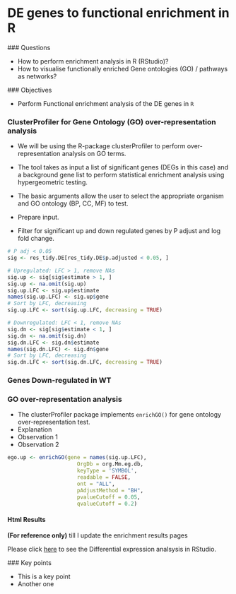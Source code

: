 # DE genes to functional enrichment in R

<div class="questions">  
### Questions

- How to perform enrichment analysis in R (RStudio)?
- How to visualise functionally enriched Gene ontologies (GO) / pathways as networks?
</div>  

<div class="objectives">  
### Objectives

- Perform Functional enrichment analysis of the DE genes in `R`
</div> 


### ClusterProfiler for Gene Ontology (GO) over-representation analysis 

- We will be using the R-package clusterProfiler to perform over-representation analysis on GO terms. 
- The tool takes as input a list of significant genes (DEGs in this case) and a background gene list to perform statistical enrichment analysis using hypergeometric testing.
- The basic arguments allow the user to select the appropriate organism and GO ontology (BP, CC, MF) to test.

- Prepare input. 
- Filter for significant up and down regulated genes by P adjust and log fold change. 

```r
# P adj < 0.05 
sig <- res_tidy.DE[res_tidy.DE$p.adjusted < 0.05, ]

# Upregulated: LFC > 1, remove NAs
sig.up <- sig[sig$estimate > 1, ]
sig.up <- na.omit(sig.up)
sig.up.LFC <- sig.up$estimate
names(sig.up.LFC) <- sig.up$gene
# Sort by LFC, decreasing
sig.up.LFC <- sort(sig.up.LFC, decreasing = TRUE)

# Downregulated: LFC < 1, remove NAs
sig.dn <- sig[sig$estimate < 1, ]
sig.dn <- na.omit(sig.dn)
sig.dn.LFC <- sig.dn$estimate
names(sig.dn.LFC) <- sig.dn$gene
# Sort by LFC, decreasing
sig.dn.LFC <- sort(sig.dn.LFC, decreasing = TRUE)
```


### Genes Down-regulated in WT


### GO over-representation analysis
- The clusterProfiler package implements `enrichGO()` for gene ontology over-representation test.
- Explanation 
- Observation 1
- Observation 2

```r
ego.up <- enrichGO(gene = names(sig.up.LFC),
                      OrgDb = org.Mm.eg.db, 
                      keyType = 'SYMBOL',
                      readable = FALSE,
                      ont = "ALL",
                      pAdjustMethod = "BH",
                      pvalueCutoff = 0.05, 
                      qvalueCutoff = 0.2)
```

#### Html Results  

__(For reference only)__ till I update the enrichment results pages

Please click [here](https://sydney-informatics-hub.github.io/training-nfcore-rnaseq.parttwo/rnaseq_DE_Full_matrix_DryRun) to see the Differential expression analsysis in RStudio.

<div class="keypoints">
### Key points

- This is a key point
- Another one
</div>